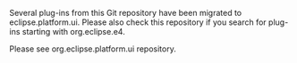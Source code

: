 Several plug-ins from this Git repository have been migrated to
eclipse.platform.ui. Please also check this repository if you search for
plug-ins starting with org.eclipse.e4.

Please see org.eclipse.platform.ui repository.